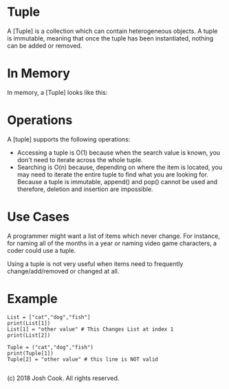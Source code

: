 # Tuple

A \[Tuple] is a collection which can contain heterogeneous objects. A tuple is immutable, meaning that once the tuple has been instantiated, nothing can be added or removed.
# In Memory
 
In memory, a \[Tuple\] looks like this:


# Operations

A \[tuple\] supports the following operations:

* Accessing a tuple is O(1) because when the search value is known, you don't need to iterate across the whole tuple. 
* Searching is O(n) because, depending on where the item is located, you may need to iterate the entire tuple to find what you are looking for. Because a tuple is immutable, append() and pop() cannot be used and therefore, deletion and insertion are impossible.


# Use Cases

A programmer might want a list of items which never change. For instance, for naming all of the months in a year or naming video game characters, a coder could use a tuple.  

Using a tuple is not very useful when items need to frequently change/add/removed or changed at all.

# Example

```
List = ["cat","dog","fish"]
print(List[1])
List[1] = "other value" # This Changes List at index 1
print(List[2])

Tuple = ("cat","dog","fish")
print(Tuple[1])
Tuple[2] = "other value" # this line is NOT valid 
 

```

(c) 2018 Josh Cook. All rights reserved.
